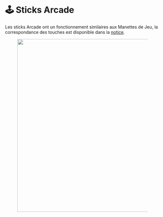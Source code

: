 # 🕹 Sticks Arcade

Les sticks Arcade ont un fonctionnement similaires aux Manettes de Jeu, la correspondance des touches est disponible dans la [notice](http://retrobat.ovh/notice/notice\_fr.pdf).

<div align="left">

<figure><img src="https://i.imgur.com/lHLGaV0.png" alt="" width="563"><figcaption></figcaption></figure>

</div>
